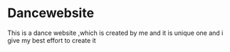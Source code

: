 # Dancewebsite
This is a dance website ,which is created by me and it is unique one and i give my best effort to create it

